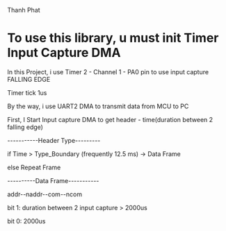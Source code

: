 
Thanh Phat
# To use this library, u must init Timer Input Capture DMA
In this Project, i use Timer 2 - Channel 1 - PA0 pin to use input capture FALLING EDGE

Timer tick 1us

By the way, i use UART2 DMA to transmit data from MCU to PC

First, I Start Input capture DMA to get header - time(duration between 2 falling edge)

-----------Header Type---------

if Time > Type_Boundary (frequently 12.5 ms) -> Data Frame

else                                            Repeat Frame

----------Data Frame-----------

addr--naddr--com--ncom

bit 1: duration between 2 input capture > 2000us

bit 0:                                    2000us
